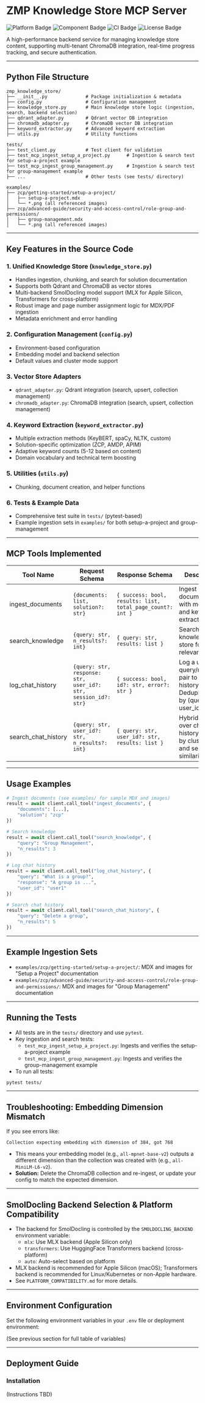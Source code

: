 # ZMP Knowledge Store MCP Server

![Platform Badge](https://img.shields.io/badge/platform-zmp-red)
![Component Badge](https://img.shields.io/badge/component-knowledge_store_mcp_server-red)
![CI Badge](https://img.shields.io/badge/ci-github_action-green)
![License Badge](https://img.shields.io/badge/license-MIT-green)

A high-performance backend service for managing knowledge store content, supporting multi-tenant ChromaDB integration, real-time progress tracking, and secure authentication.

---

## Python File Structure

```
zmp_knowledge_store/
├── __init__.py              # Package initialization & metadata
├── config.py                # Configuration management
├── knowledge_store.py       # Main knowledge store logic (ingestion, search, backend selection)
├── qdrant_adapter.py        # Qdrant vector DB integration
├── chromadb_adapter.py      # ChromaDB vector DB integration
├── keyword_extractor.py     # Advanced keyword extraction
├── utils.py                 # Utility functions

tests/
├── test_client.py           # Test client for validation
├── test_mcp_ingest_setup_a_project.py      # Ingestion & search test for setup-a-project example
├── test_mcp_ingest_group_management.py     # Ingestion & search test for group-management example
├── ...                      # Other tests (see tests/ directory)

examples/
├── zcp/getting-started/setup-a-project/
│   ├── setup-a-project.mdx
│   └── *.png (all referenced images)
├── zcp/advanced-guide/security-and-access-control/role-group-and-permissions/
│   ├── group-management.mdx
│   └── *.png (all referenced images)
```

---

## Key Features in the Source Code

### 1. Unified Knowledge Store (`knowledge_store.py`)
- Handles ingestion, chunking, and search for solution documentation
- Supports both Qdrant and ChromaDB as vector stores
- Multi-backend SmolDocling model support (MLX for Apple Silicon, Transformers for cross-platform)
- Robust image and page number assignment logic for MDX/PDF ingestion
- Metadata enrichment and error handling

### 2. Configuration Management (`config.py`)
- Environment-based configuration
- Embedding model and backend selection
- Default values and cluster mode support

### 3. Vector Store Adapters
- `qdrant_adapter.py`: Qdrant integration (search, upsert, collection management)
- `chromadb_adapter.py`: ChromaDB integration (search, upsert, collection management)

### 4. Keyword Extraction (`keyword_extractor.py`)
- Multiple extraction methods (KeyBERT, spaCy, NLTK, custom)
- Solution-specific optimization (ZCP, AMDP, APIM)
- Adaptive keyword counts (5-12 based on content)
- Domain vocabulary and technical term boosting

### 5. Utilities (`utils.py`)
- Chunking, document creation, and helper functions

### 6. Tests & Example Data
- Comprehensive test suite in `tests/` (pytest-based)
- Example ingestion sets in `examples/` for both setup-a-project and group-management

---

## MCP Tools Implemented

| Tool Name           | Request Schema                | Response Schema                        | Description |
|---------------------|------------------------------|----------------------------------------|-------------|
| ingest_documents    | `{documents: list, solution?: str}`   | `{ success: bool, results: list, total_page_count?: int }`              | Ingest documents with metadata and keyword extraction. |
| search_knowledge    | `{query: str, n_results?: int}`       | `{ query: str, results: list }`    | Search the knowledge store for relevant info. |
| log_chat_history    | `{query: str, response: str, user_id?: str, session_id?: str}` | `{ success: bool, id?: str, error?: str }` | Log a user query/response pair to chat history. Deduplication by (query, user_id). |
| search_chat_history | `{query: str, user_id?: str, n_results?: int}` | `{ query: str, user_id?: str, results: list }` | Hybrid search over chat history, filtered by clustering and semantic similarity. |

---

## Usage Examples

```python
# Ingest documents (see examples/ for sample MDX and images)
result = await client.call_tool("ingest_documents", {
    "documents": [...],
    "solution": "zcp"
})

# Search knowledge
result = await client.call_tool("search_knowledge", {
    "query": "Group Management",
    "n_results": 3
})

# Log chat history
result = await client.call_tool("log_chat_history", {
    "query": "What is a group?",
    "response": "A group is ...",
    "user_id": "user1"
})

# Search chat history
result = await client.call_tool("search_chat_history", {
    "query": "Delete a group",
    "n_results": 5
})
```

---

## Example Ingestion Sets

- `examples/zcp/getting-started/setup-a-project/`: MDX and images for "Setup a Project" documentation
- `examples/zcp/advanced-guide/security-and-access-control/role-group-and-permissions/`: MDX and images for "Group Management" documentation

---

## Running the Tests

- All tests are in the `tests/` directory and use `pytest`.
- Key ingestion and search tests:
  - `test_mcp_ingest_setup_a_project.py`: Ingests and verifies the setup-a-project example
  - `test_mcp_ingest_group_management.py`: Ingests and verifies the group-management example
- To run all tests:

```bash
pytest tests/
```

---

## Troubleshooting: Embedding Dimension Mismatch

If you see errors like:

```
Collection expecting embedding with dimension of 384, got 768
```

- This means your embedding model (e.g., `all-mpnet-base-v2`) outputs a different dimension than the collection was created with (e.g., `all-MiniLM-L6-v2`).
- **Solution:** Delete the ChromaDB collection and re-ingest, or update your config to match the expected dimension.

---

## SmolDocling Backend Selection & Platform Compatibility

- The backend for SmolDocling is controlled by the `SMOLDOCLING_BACKEND` environment variable:
  - `mlx`: Use MLX backend (Apple Silicon only)
  - `transformers`: Use HuggingFace Transformers backend (cross-platform)
  - `auto`: Auto-select based on platform
- MLX backend is recommended for Apple Silicon (macOS); Transformers backend is recommended for Linux/Kubernetes or non-Apple hardware.
- See `PLATFORM_COMPATIBILITY.md` for more details.

---

## Environment Configuration

Set the following environment variables in your `.env` file or deployment environment:

(See previous section for full table of variables)

---

## Deployment Guide

### Installation

(Instructions TBD)
